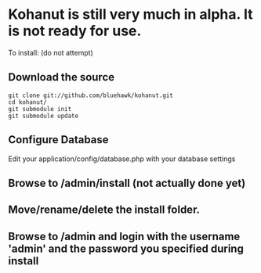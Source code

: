 # Kohanut is still very much in alpha.  It is not ready for use.

To install: (do not attempt)

## Download the source

    git clone git://github.com/bluehawk/kohanut.git
    cd kohanut/
    git submodule init
    git submodule update

## Configure Database

Edit your application/config/database.php with your database settings

## Browse to /admin/install (not actually done yet)

## Move/rename/delete the install folder.

## Browse to /admin and login with the username 'admin' and the password you specified during install

